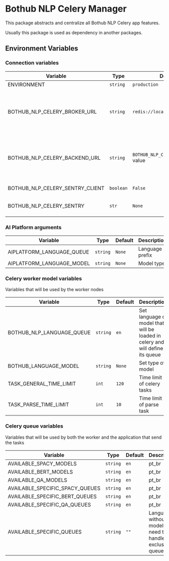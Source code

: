 # Bothub NLP Celery Manager

This package abstracts and centralize all Bothub NLP Celery app features.

Usually this package is used as dependency in another packages.

## Environment Variables

### Connection variables
| Variable | Type | Default | Description |
|--|--|--|--|
| ENVIRONMENT | `string` | `production` |  |
| BOTHUB_NLP_CELERY_BROKER_URL | `string` | `redis://localhost:6379/0` | Celery Broker URL, check usage instructions in [Celery Docs](http://docs.celeryproject.org/en/latest/index.html) |
| BOTHUB_NLP_CELERY_BACKEND_URL | `string` | `BOTHUB_NLP_CELERY_BROKER_URL` value | Celery Backend URL, check usage instructions in [Celery Docs](http://docs.celeryproject.org/en/latest/index.html) |
| BOTHUB_NLP_CELERY_SENTRY_CLIENT | `boolean` | `False` | Enable Sentry |
| BOTHUB_NLP_CELERY_SENTRY | `str` | `None` | Set URL Sentry Server |

### AI Platform arguments

| Variable | Type | Default | Description |
|--|--|--|--|
| AIPLATFORM_LANGUAGE_QUEUE | `string` | `None` | Language prefix |
| AIPLATFORM_LANGUAGE_MODEL | `string` | `None` | Model type |

### Celery worker model variables
Variables that will be used by the worker nodes

| Variable | Type | Default | Description |
|--|--|--|--|
| BOTHUB_NLP_LANGUAGE_QUEUE | `string` | `en` | Set language of model that will be loaded in celery and will define its queue|
| BOTHUB_LANGUAGE_MODEL | `string` | `None` | Set type of model |
| TASK_GENERAL_TIME_LIMIT | `int` | `120` | Time limit of celery tasks |
| TASK_PARSE_TIME_LIMIT | `int` | `10` | Time limit of parse task |

### Celery queue variables
Variables that will be used by both the worker and the application that send the tasks

| Variable | Type | Default | Description |
|--|--|--|--|
| AVAILABLE_SPACY_MODELS | `string` | <code>en|pt_br|es|fr|ru</code> | Available SPACY models of working nodes |
| AVAILABLE_BERT_MODELS | `string` | <code>en|pt_br|xx</code> | Available BERT models of working nodes |
| AVAILABLE_QA_MODELS | `string` | <code>en|pt_br|xx</code> | Available QA models of working nodes |
| AVAILABLE_SPECIFIC_SPACY_QUEUES | `string` | <code>en|pt_br|es|fr|ru</code> | Available languages with word2vec models |
| AVAILABLE_SPECIFIC_BERT_QUEUES | `string` | <code>en|pt_br</code> | Available languages with BERT models |
| AVAILABLE_SPECIFIC_QA_QUEUES | `string` | <code>en|pt_br</code> | Available languages with QA models |
| AVAILABLE_SPECIFIC_QUEUES | `string` | `""` | Languages without model that need to be handled in exclusive queues |
